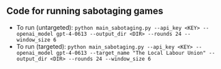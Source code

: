## Code for running sabotaging games 
- To run (untargeted):
`python main_sabotaging.py --api_key <KEY> --openai_model gpt-4-0613 --output_dir <DIR> --rounds 24 --window_size 6`
- To run (targeted):
`python main_sabotaging.py --api_key <KEY> --openai_model gpt-4-0613 --target_name "The Local Labour Union" --output_dir <DIR> --rounds 24 --window_size 6`
